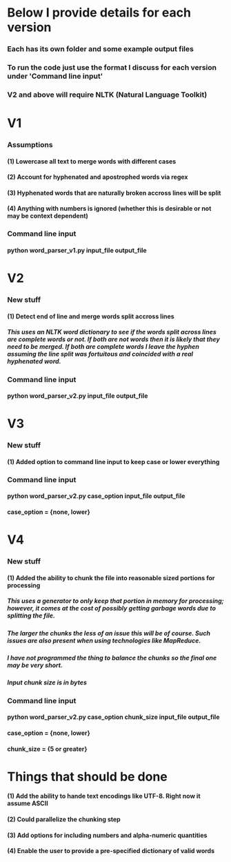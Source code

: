 # Below I provide details for each version
### Each has its own folder and some example output files
### To run the code just use the format I discuss for each version under 'Command line input'
### V2 and above will require NLTK (Natural Language Toolkit)

# V1
### Assumptions
#### (1) Lowercase all text to merge words with different cases
#### (2) Account for hyphenated and apostrophed words via regex
#### (3) Hyphenated words that are naturally broken accross lines will be split 
#### (4) Anything with numbers is ignored (whether this is desirable or not may be context dependent)
### Command line input
#### python word_parser_v1.py **input_file** **output_file**

# V2
### New stuff
#### (1) Detect end of line and merge words split accross lines
##### This uses an NLTK word dictionary to see if the words split across lines are complete words or not. If both are not words then it is likely that they need to be merged. If both are complete words I leave the hyphen assuming the line split was fortuitous and coincided with a real hyphenated word.
### Command line input
#### python word_parser_v2.py **input_file** **output_file**

# V3
### New stuff
#### (1) Added option to command line input to keep case or lower everything
### Command line input
#### python word_parser_v2.py **case_option** **input_file** **output_file**
#### case_option = {none, lower}

# V4
### New stuff
#### (1) Added the ability to chunk the file into reasonable sized portions for processing
##### This uses a generator to only keep that portion in memory for processing; however, it comes at the cost of possibly getting garbage words due to splitting the file.
##### The larger the chunks the less of an issue this will be of course. Such issues are also present when using technologies like MapReduce. 
##### I have not programmed the thing to balance the chunks so the final one may be very short.
##### Input chunk size is in bytes 
### Command line input
#### python word_parser_v2.py **case_option** **chunk_size** **input_file** **output_file**
#### case_option = {none, lower}
#### chunk_size = {5 or greater}

# Things that should be done
#### (1) Add the ability to hande text encodings like UTF-8. Right now it assume ASCII
#### (2) Could parallelize the chunking step 
#### (3) Add options for including numbers and alpha-numeric quantities
#### (4) Enable the user to provide a pre-specified dictionary of valid words